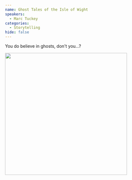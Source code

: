 ```yaml
---
name: Ghost Tales of the Isle of Wight
speakers:
  - Marc Tuckey
categories:
  - Storytelling
hide: false
---
```


You do believe in ghosts, don't you...?

<img src="../../assets/images/mark-tuckey-set.jpeg" width=400 />